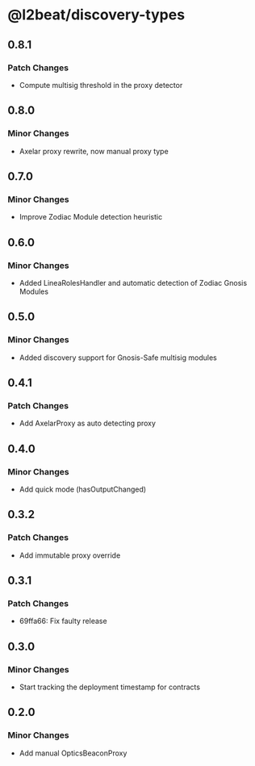 # @l2beat/discovery-types

## 0.8.1

### Patch Changes

- Compute multisig threshold in the proxy detector

## 0.8.0

### Minor Changes

- Axelar proxy rewrite, now manual proxy type

## 0.7.0

### Minor Changes

- Improve Zodiac Module detection heuristic

## 0.6.0

### Minor Changes

- Added LineaRolesHandler and automatic detection of Zodiac Gnosis Modules

## 0.5.0

### Minor Changes

- Added discovery support for Gnosis-Safe multisig modules

## 0.4.1

### Patch Changes

- Add AxelarProxy as auto detecting proxy

## 0.4.0

### Minor Changes

- Add quick mode (hasOutputChanged)

## 0.3.2

### Patch Changes

- Add immutable proxy override

## 0.3.1

### Patch Changes

- 69ffa66: Fix faulty release

## 0.3.0

### Minor Changes

- Start tracking the deployment timestamp for contracts

## 0.2.0

### Minor Changes

- Add manual OpticsBeaconProxy
